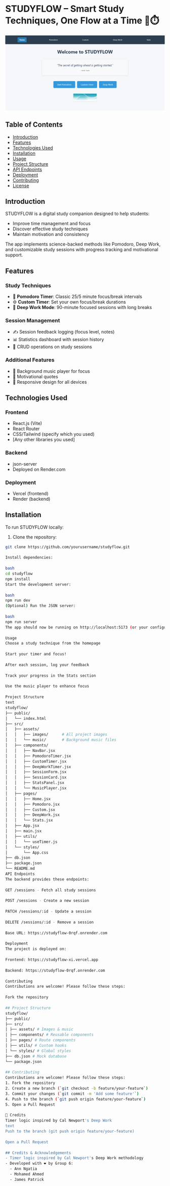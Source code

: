 # STUDYFLOW – Smart Study Techniques, One Flow at a Time 🧠⏱️

![StudyFlow Screenshot](./src/assets/images/screenshot.png) 

## Table of Contents
- [Introduction](#introduction)
- [Features](#features)
- [Technologies Used](#technologies-used)
- [Installation](#installation)
- [Usage](#usage)
- [Project Structure](#project-structure)
- [API Endpoints](#api-endpoints)
- [Deployment](#deployment)
- [Contributing](#contributing)
- [License](#license)

## Introduction
STUDYFLOW is a digital study companion designed to help students:
- Improve time management and focus
- Discover effective study techniques
- Maintain motivation and consistency

The app implements science-backed methods like Pomodoro, Deep Work, and customizable study sessions with progress tracking and motivational support.

## Features
### Study Techniques
- 🍅 **Pomodoro Timer**: Classic 25/5 minute focus/break intervals
- ⚙️ **Custom Timer**: Set your own focus/break durations
- 🧠 **Deep Work Mode**: 90-minute focused sessions with long breaks

### Session Management
- ✍️ Session feedback logging (focus level, notes)
- 📊 Statistics dashboard with session history
- 🔄 CRUD operations on study sessions

### Additional Features
- 🎵 Background music player for focus
- 💬 Motivational quotes
- 📱 Responsive design for all devices

## Technologies Used
### Frontend
- React.js (Vite)
- React Router
- CSS/Tailwind (specify which you used)
- [Any other libraries you used]

### Backend
- json-server
- Deployed on Render.com

### Deployment
- Vercel (frontend)
- Render (backend)

## Installation
To run STUDYFLOW locally:

1. Clone the repository:
```bash
git clone https://github.com/yourusername/studyflow.git

Install dependencies:

bash
cd studyflow
npm install
Start the development server:

bash
npm run dev
(Optional) Run the JSON server:

bash
npm run server
The app should now be running on http://localhost:5173 (or your configured port).

Usage
Choose a study technique from the homepage

Start your timer and focus!

After each session, log your feedback

Track your progress in the Stats section

Use the music player to enhance focus

Project Structure
text
studyflow/
├── public/
│   └── index.html
├── src/
│   ├── assets/
│   │   ├── images/      # All project images
│   │   └── music/       # Background music files
│   ├── components/
│   │   ├── NavBar.jsx
│   │   ├── PomodoroTimer.jsx
│   │   ├── CustomTimer.jsx
│   │   ├── DeepWorkTimer.jsx
│   │   ├── SessionForm.jsx
│   │   ├── SessionCard.jsx
│   │   ├── StatsPanel.jsx
│   │   └── MusicPlayer.jsx
│   ├── pages/
│   │   ├── Home.jsx
│   │   ├── Pomodoro.jsx
│   │   ├── Custom.jsx
│   │   ├── DeepWork.jsx
│   │   └── Stats.jsx
│   ├── App.jsx
│   ├── main.jsx
│   ├── utils/
│   │   └── useTimer.js
│   └── styles/
│       └── App.css
├── db.json
├── package.json
└── README.md
API Endpoints
The backend provides these endpoints:

GET /sessions - Fetch all study sessions

POST /sessions - Create a new session

PATCH /sessions/:id - Update a session

DELETE /sessions/:id - Remove a session

Base URL: https://studyflow-0rqf.onrender.com

Deployment
The project is deployed on:

Frontend: https://studyflow-xi.vercel.app

Backend: https://studyflow-0rqf.onrender.com

Contributing
Contributions are welcome! Please follow these steps:

Fork the repository

## Project Structure
studyflow/
├── public/
├── src/
│ ├── assets/ # Images & music
│ ├── components/ # Reusable components
│ ├── pages/ # Route components
│ ├── utils/ # Custom hooks
│ └── styles/ # Global styles
├── db.json # Mock database
└── package.json

## Contributing
Contributions are welcome! Please follow these steps:
1. Fork the repository
2. Create a new branch (`git checkout -b feature/your-feature`)
3. Commit your changes (`git commit -m 'Add some feature'`)
4. Push to the branch (`git push origin feature/your-feature`)
5. Open a Pull Request

🙏 Credits
Timer logic inspired by Cal Newport's Deep Work
text
Push to the branch (git push origin feature/your-feature)

Open a Pull Request

## Credits & Acknowledgements
- Timer logic inspired by Cal Newport's Deep Work methodology
- Developed with ❤️ by Group 6:
  - Ann Ngatia
  - Mohamed Ahmed
  - James Patrick
